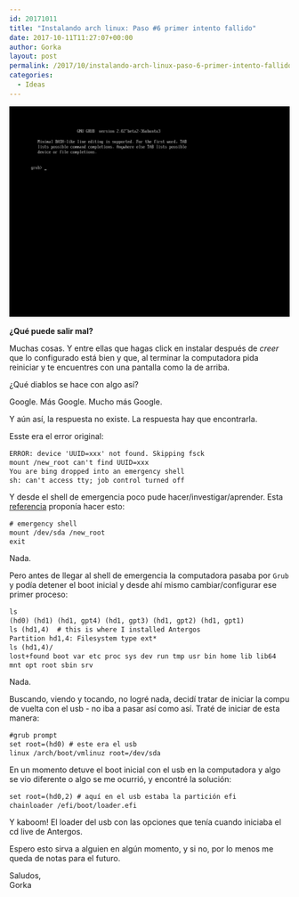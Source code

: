 ```yaml
---
id: 20171011
title: "Instalando arch linux: Paso #6 primer intento fallido"
date: 2017-10-11T11:27:07+00:00
author: Gorka
layout: post
permalink: /2017/10/instalando-arch-linux-paso-6-primer-intento-fallido/
categories:
  - Ideas
---
```

<img style="margin: auto;" src="/public/img/2017/10/error_grub.png" alt="Grub Prompt" />

**¿Qué puede salir mal?**

Muchas cosas. Y entre ellas que hagas click en instalar después de _creer_ que lo configurado está bien y que, al terminar la computadora pida reiniciar y te encuentres con una pantalla como la de arriba.

¿Qué diablos se hace con algo así?

Google. Más Google. Mucho más Google.

Y aún así, la respuesta no existe. La respuesta hay que encontrarla.

Esste era el error original:

```
ERROR: device 'UUID=xxx' not found. Skipping fsck
mount /new_root can't find UUID=xxx
You are bing dropped into an emergency shell
sh: can't access tty; job control turned off
```

Y desde el shell de emergencia poco pude hacer/investigar/aprender. Esta [referencia](https://unix.stackexchange.com/questions/364439/how-to-manually-boot-arch-linux-from-preboot-emergency-shell) proponía hacer esto:

```
# emergency shell
mount /dev/sda /new_root
exit
```

Nada.

Pero antes de llegar al shell de emergencia la computadora pasaba por `Grub` y podía detener el boot inicial y desde ahí mismo cambiar/configurar ese primer proceso:

```
ls
(hd0) (hd1) (hd1, gpt4) (hd1, gpt3) (hd1, gpt2) (hd1, gpt1)
ls (hd1,4)  # this is where I installed Antergos
Partition hd1,4: Filesystem type ext*
ls (hd1,4)/
lost+found boot var etc proc sys dev run tmp usr bin home lib lib64 mnt opt root sbin srv
```

Nada.

Buscando, viendo y tocando, no logré nada, decidí tratar de iniciar la compu de vuelta con el usb - no iba a pasar así como así. Traté de iniciar de esta manera:

```
#grub prompt
set root=(hd0) # este era el usb
linux /arch/boot/vmlinuz root=/dev/sda
```

En un momento detuve el boot inicial con el usb en la computadora y algo se vio diferente o algo se me ocurrió, y encontré la solución:

```
set root=(hd0,2) # aquí en el usb estaba la partición efi
chainloader /efi/boot/loader.efi
```

Y kaboom! El loader del usb con las opciones que tenía cuando iniciaba el cd live de Antergos.

Espero esto sirva a alguien en algún momento, y si no, por lo menos me queda de notas para el futuro.

Saludos,<br />
Gorka
